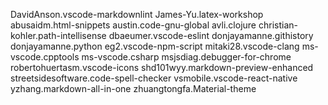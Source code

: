 DavidAnson.vscode-markdownlint
James-Yu.latex-workshop
abusaidm.html-snippets
austin.code-gnu-global
avli.clojure
christian-kohler.path-intellisense
dbaeumer.vscode-eslint
donjayamanne.githistory
donjayamanne.python
eg2.vscode-npm-script
mitaki28.vscode-clang
ms-vscode.cpptools
ms-vscode.csharp
msjsdiag.debugger-for-chrome
robertohuertasm.vscode-icons
shd101wyy.markdown-preview-enhanced
streetsidesoftware.code-spell-checker
vsmobile.vscode-react-native
yzhang.markdown-all-in-one
zhuangtongfa.Material-theme
